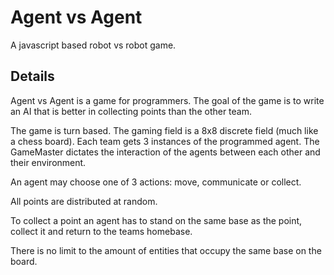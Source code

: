 # Agent vs Agent

A javascript based robot vs robot game.

## Details

Agent vs Agent is a game for programmers. The goal of the game is to write an AI that is better in collecting points than the other team.

The game is turn based. The gaming field is a 8x8 discrete field (much like a chess board). Each team gets 3 instances of the programmed agent. The GameMaster dictates the interaction of the agents between each other and their environment.

An agent may choose one of 3 actions: move, communicate or collect.

All points are distributed at random.

To collect a point an agent has to stand on the same base as the point, collect it and return to the teams homebase.

There is no limit to the amount of entities that occupy the same base on the board.